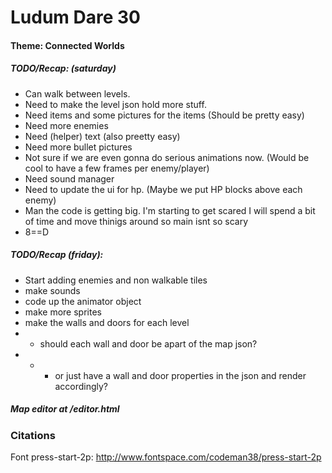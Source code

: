 # Ludum Dare 30

#### Theme: Connected Worlds

##### TODO/Recap: (saturday)
* Can walk between levels. 
* Need to make the level json hold more stuff.
* Need items and some pictures for the items (Should be pretty easy)
* Need more enemies
* Need (helper) text (also preetty easy)
* Need more bullet pictures
* Not sure if we are even gonna do serious animations now. (Would be cool to have a few frames per enemy/player)
* Need sound manager
* Need to update the ui for hp. (Maybe we put HP blocks above each enemy)
* Man the code is getting big. I'm starting to get scared I will spend a bit of time and move thinigs around so main isnt so scary
* 8==D

##### TODO/Recap (friday):
* Start adding enemies and non walkable tiles
* make sounds
* code up the animator object
* make more sprites
* make the walls and doors for each level
* * should each wall and door be apart of the map json?
* * * or just have a wall and door properties in the json and render accordingly?

##### Map editor at /editor.html

### Citations
Font press-start-2p: http://www.fontspace.com/codeman38/press-start-2p

